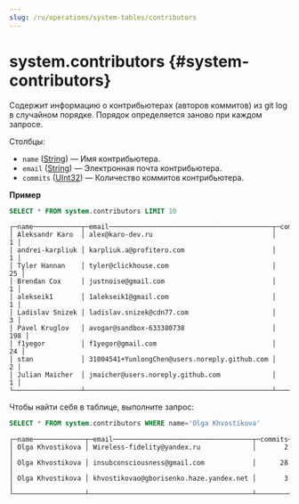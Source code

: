 ```yaml
---
slug: /ru/operations/system-tables/contributors
---
```

# system.contributors {#system-contributors}

Содержит информацию о контрибьютерах (авторов коммитов) из git log в случайном порядке. Порядок определяется заново при каждом запросе.

Столбцы:

-   `name` ([String](../../sql-reference/data-types/string.md)) — Имя контрибьютера.
-   `email` ([String](../../sql-reference/data-types/string.md)) — Электронная почта контрибьютера.
-   `commits` ([UInt32](../../sql-reference/data-types/int-uint.md#uint-ranges)) — Количество коммитов контрибьютера.

**Пример**

``` sql
SELECT * FROM system.contributors LIMIT 10
```

``` text
┌─name────────────┬─email─────────────────────────────────────────┬─commits─┐
│ Aleksandr Karo  │ alex@karo-dev.ru                              │       1 │
│ andrei-karpliuk │ karpliuk.a@profitero.com                      │       1 │
│ Tyler Hannan    │ tyler@clickhouse.com                          │      25 │
│ Brendan Cox     │ justnoise@gmail.com                           │       1 │
│ alekseik1       │ 1alekseik1@gmail.com                          │       1 │
│ Ladislav Snizek │ ladislav.snizek@cdn77.com                     │       3 │
│ Pavel Kruglov   │ avogar@sandbox-633380738                      │     198 │
│ f1yegor         │ f1yegor@gmail.com                             │      24 │
│ stan            │ 31004541+YunlongChen@users.noreply.github.com │       2 │
│ Julian Maicher  │ jmaicher@users.noreply.github.com             │       1 │
└─────────────────┴───────────────────────────────────────────────┴─────────┘
```

Чтобы найти себя в таблице, выполните запрос:

``` sql
SELECT * FROM system.contributors WHERE name='Olga Khvostikova'
```

``` text
┌─name─────────────┬─email───────────────────────────────────┬─commits─┐
│ Olga Khvostikova │ Wireless-fidelity@yandex.ru             │       2 │
│ Olga Khvostikova │ insubconsciousness@gmail.com            │      28 │
│ Olga Khvostikova │ khvostikovao@gborisenko.haze.yandex.net │       3 │
└──────────────────┴─────────────────────────────────────────┴─────────┘
```
